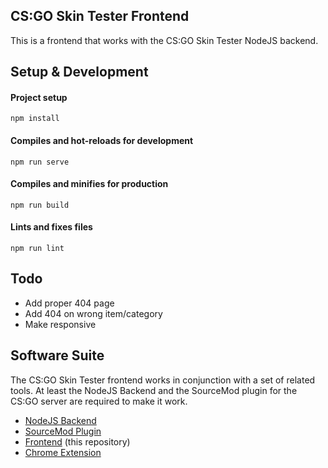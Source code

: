 ## CS:GO Skin Tester Frontend

This is a frontend that works with the CS:GO Skin Tester NodeJS backend.

## Setup & Development

#### Project setup
```
npm install
```

#### Compiles and hot-reloads for development
```
npm run serve
```

#### Compiles and minifies for production
```
npm run build
```

#### Lints and fixes files
```
npm run lint
```

## Todo

- Add proper 404 page
- Add 404 on wrong item/category
- Make responsive

## Software Suite

The CS:GO Skin Tester frontend works in conjunction with a set of related tools. At least the NodeJS Backend and the SourceMod plugin for the CS:GO server are required to make it work.

- [NodeJS Backend](https://github.com/chescos/csgo-skin-tester)
- [SourceMod Plugin](https://github.com/chescos/csgo-skin-tester-sm)
- [Frontend](https://github.com/chescos/csgo-skin-tester-frontend) (this repository)
- [Chrome Extension](https://github.com/chescos/csgo-skin-tester-extension)
